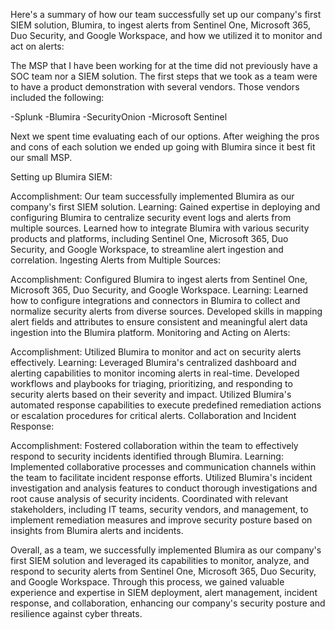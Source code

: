Here's a summary of how our team successfully set up our company's first SIEM solution, Blumira, to ingest alerts from Sentinel One, Microsoft 365, Duo Security, and Google Workspace, and how we utilized it to monitor and act on alerts:

The MSP that I have been working for at the time did not previously have a SOC team nor a SIEM solution. The first steps that we took as a team were to have a product demonstration with several vendors. Those vendors included the following:

-Splunk
-Blumira
-SecurityOnion
-Microsoft Sentinel

Next we spent time evaluating each of our options. After weighing the pros and cons of each solution we ended up going with Blumira since it best fit our small MSP.

Setting up Blumira SIEM:

Accomplishment: Our team successfully implemented Blumira as our company's first SIEM solution.
Learning: Gained expertise in deploying and configuring Blumira to centralize security event logs and alerts from multiple sources. Learned how to integrate Blumira with various security products and platforms, including Sentinel One, Microsoft 365, Duo Security, and Google Workspace, to streamline alert ingestion and correlation.
Ingesting Alerts from Multiple Sources:

Accomplishment: Configured Blumira to ingest alerts from Sentinel One, Microsoft 365, Duo Security, and Google Workspace.
Learning: Learned how to configure integrations and connectors in Blumira to collect and normalize security alerts from diverse sources. Developed skills in mapping alert fields and attributes to ensure consistent and meaningful alert data ingestion into the Blumira platform.
Monitoring and Acting on Alerts:

Accomplishment: Utilized Blumira to monitor and act on security alerts effectively.
Learning: Leveraged Blumira's centralized dashboard and alerting capabilities to monitor incoming alerts in real-time. Developed workflows and playbooks for triaging, prioritizing, and responding to security alerts based on their severity and impact. Utilized Blumira's automated response capabilities to execute predefined remediation actions or escalation procedures for critical alerts.
Collaboration and Incident Response:

Accomplishment: Fostered collaboration within the team to effectively respond to security incidents identified through Blumira.
Learning: Implemented collaborative processes and communication channels within the team to facilitate incident response efforts. Utilized Blumira's incident investigation and analysis features to conduct thorough investigations and root cause analysis of security incidents. Coordinated with relevant stakeholders, including IT teams, security vendors, and management, to implement remediation measures and improve security posture based on insights from Blumira alerts and incidents.

Overall, as a team, we successfully implemented Blumira as our company's first SIEM solution and leveraged its capabilities to monitor, analyze, and respond to security alerts from Sentinel One, Microsoft 365, Duo Security, and Google Workspace. Through this process, we gained valuable experience and expertise in SIEM deployment, alert management, incident response, and collaboration, enhancing our company's security posture and resilience against cyber threats.